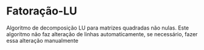 # Fatoração-LU
 Algoritmo de decomposição LU para matrizes quadradas não nulas. Este algoritmo não faz alteração de linhas automaticamente, se necessário, fazer essa alteração manualmente
